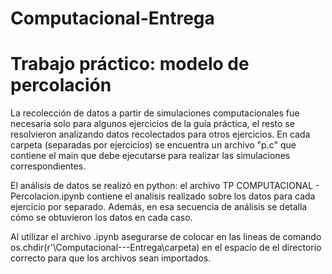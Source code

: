 # Computacional-Entrega

# Trabajo práctico: modelo de percolación

La recolección de datos a partir de simulaciones computacionales fue necesaria solo para algunos ejercicios de la guía práctica, el resto se resolvieron analizando datos recolectados para otros ejercicios. En cada carpeta (separadas por ejercicios) se encuentra un archivo "p.c" que contiene el main que debe ejecutarse para realizar las simulaciones correspondientes.


El análisis de datos se realizó en python: el archivo TP COMPUTACIONAL - Percolacion.ipynb contiene el analisis realizado sobre los datos para cada ejercicio por separado. Además, en esa secuencia de análisis se detalla cómo se obtuvieron los datos en cada caso.

Al utilizar el archivo .ipynb asegurarse de colocar en las lineas de comando
os.chdir(r'<TU DIRECTORIO>\Computacional---Entrega\carpeta) 
en el espacio de <TU DIRECTORIO> el directorio correcto para que los archivos sean importados.
